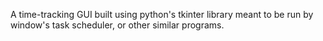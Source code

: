 A time-tracking GUI built using python's tkinter library meant to be run by window's task scheduler, or other similar programs.

